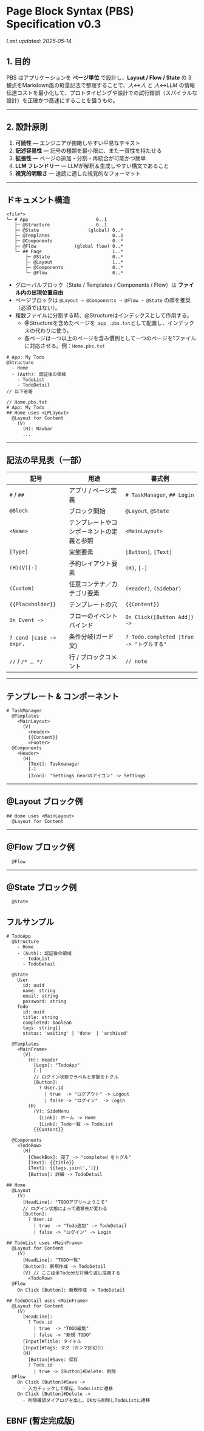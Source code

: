 # Page Block Syntax (PBS) Specification **v0.3**
*Last updated: 2025‑05‑14*

## 1. 目的
PBS はアプリケーションを **ページ単位** で設計し、**Layout / Flow / State** の 3 観点をMarkdown風の軽量記法で整理することで、*人<->人* と *人<->LLM* の情報伝達コストを最小化して、プロトタイピングや設計での試行錯誤（スパイラルな設計）を正確かつ高速にすることを狙うもの。

---

## 2. 設計原則
1. **可読性** — エンジニアが俯瞰しやすい平易なテキスト  
2. **記述容易性** — 記号の種類を最小限に、また一貫性を持たせる 
3. **拡張性** — ページの追加・分割・再統合が可能かつ簡単  
4. **LLM フレンドリー** — LLMが解釈＆生成しやすい構文であること  
5. **視覚的明瞭さ** — 速読に適した視覚的なフォーマット

---

## ドキュメント構造

```
<file*>
└─ # App                         0..1
   ├─ @Structure                 0..1
   ├─ @State                  (global) 0..*
   ├─ @Templates                       0..1
   ├─ @Components                      0..*
   ├─ @Flow              (global flow) 0..*
   └─ ## Page                          1..*
       ├─ @State                       0..*
       ├─ @Layout                      1..*
       ├─ @Components                  0..*
       └─ @Flow                        0..*
```

* グローバルブロック（State / Templates / Components / Flow）は **ファイル内の出現位置自由**
* ページブロックは `@Layout → @Components → @Flow → @State` の順を推奨（必須ではない）。  
* 複数ファイルに分割する時、@Structureはインデックスとして作用する。
  * @Structureを含めたページを`_app_.pbs.txt`として配置し、インデックスの代わりに使う。
  * 各ページは一つ以上のページを含み慣例として一つのページを1ファイルに対応させる。例：`Home.pbs.txt`


```pbs
# App: My Todo
@Structure
  - Home
  - (Auth): 認証後の領域
    - TodoList
    - TodoDetail
// 以下省略
```

```pbs
// Home.pbs.txt
# App: My Todo
## Home uses <LPLayout>
  @Layout for Content
    (V)
      (H): Navbar
      ...
```
---

## 記法の早見表（一部）

| 記号 | 用途 | 書式例 |
|------|------|--------|
| `#` / `##` | アプリ / ページ定義 | `# TaskManager`, `## Login` |
| `@Block` | ブロック開始 | `@Layout`, `@State` |
| `<Name>` | テンプレートやコンポーネントの定義と参照 | `<MainLayout>` |
| `[Type]` | 実態要素 | `[Button]`, `[Text]` |
| `(H)(V)[-]` | 予約レイアウト要素 | `(H)`, `[-]` |
| `(Custom)` | 任意コンテナ／カテゴリ要素 | `(Header)`, `(Sidebar)` |
| `{{Placeholder}}` | テンプレートの穴 | `{{Content}}` |
| `On Event -> ` | フローのイベントバインド | `On Click([Button Add]) ->` |
| `? cond \|case -> expr.` | 条件分岐(ガード文) | `? Todo.completed \|true -> "トグルする"` |
| `//` / `/* … */` | 行 / ブロックコメント | `// note` |

---

## テンプレート & コンポーネント

```pbs
# TaskManager
  @Templates
    <MainLayout>
      (V)
        <Header>
        {{Content}}
        <Footer>
  @Components
    <Header>
      (H)
        [Text]: Taskmanager
        [-]
        [Icon]: "Settings Gearのアイコン" -> Settings 
```

---

## @Layout ブロック例

```pbs
## Home uses <MainLayout>
  @Layout for Content
```

---

## @Flow ブロック例

```pbs
  @Flow
```

---

## @State ブロック例

```pbs
  @State
```

## フルサンプル

```pbs
# TodoApp
  @Structure
    - Home
    - (Auth): 認証後の領域
      - TodoList
      - TodoDetail

  @State
    User
      id: uuid
      name: string
      email: string
      password: string
    Todo
      id: uuid
      title: string
      completed: boolean
      tags: string[]
      status: 'waiting' | 'done' | 'archived'

  @Templates
    <MainFrame>
      (V)
        (H): Header
          [Logo]: "TodoApp"
          [-]
          // ログイン状態でラベルと挙動をトグル
          [Button]:
            ? User.id
              | true  -> "ログアウト" -> Logout
              | false -> "ログイン"  -> Login
        (H)
          (V): SideMenu
            [Link]: ホーム -> Home
            [Link]: Todo一覧 -> TodoList
          {{Content}}

  @Components
    <TodoRow>
      (H)
        [CheckBox]: 完了 -> "completed をトグル"
        [Text]: {{title}}
        [Text]: {{tags.join(',')}}
        [Button]: 詳細 -> TodoDetail

## Home
  @Layout
    (V)
      [HeadLine]: "TODOアプリへようこそ"
      // ログイン状態によって遷移先が変わる
      [Button]:
        ? User.id
          | true  -> "Todo追加" -> TodoDetail
          | false -> "ログイン" -> Login

## TodoList uses <MainFrame>
  @Layout for Content
    (V)
      [HeadLine]: "TODO一覧"
      [Button]: 新規作成 -> TodoDetail
      (V) // ここは全Todo分だけ繰り返し描画する
        <TodoRow>
  @Flow
    On Click [Button]: 新規作成 -> TodoDetail

## TodoDetail uses <MainFrame>
  @Layout for Content
    (V)
      [HeadLine]:
        ? Todo.id
          | true  -> "TODO編集"
          | false -> "新規 TODO"
      [Input]#Title: タイトル
      [Input]#Tags: タグ（カンマ区切り）
      (H)
        [Button]#Save: 保存
        ? Todo.id
          | true -> [Button]#Delete: 削除
  @Flow
    On Click [Button]#Save ->
      - 入力チェックして保存、TodoListに遷移
    On Click [Button]#Delete ->
      - 削除確認ダイアログを出し、OKなら削除しTodoListに遷移
```


## EBNF (暫定完成版)

```ebnf

```